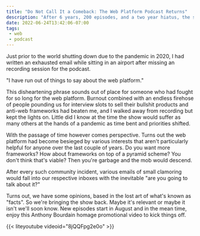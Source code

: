 ```yaml
---
title: "Do Not Call It a Comeback: The Web Platform Podcast Returns"
description: "After 6 years, 200 episodes, and a two year hiatus, the show returns this August with new episodes."
date: 2022-06-24T13:42:06-07:00
tags:
 - web
 - podcast
---
```


Just prior to the world shutting down due to the pandemic in 2020, I had written an exhausted email while sitting in an airport after missing an recording session for the podcast.

"I have run out of things to say about the web platform."

This disheartening phrase sounds out of place for someone who had fought for so long for the web platform. Burnout combined with an endless firehose of people pounding us for interview slots to sell their bullshit products and anti-web frameworks had beaten me, and I walked away from recording but kept the lights on. Little did I know at the time the show would suffer as many others at the hands of a pandemic as time bent and priorities shifted.

With the passage of time however comes perspective. Turns out the web platform had become besieged by various interests that aren't particularly helpful for anyone over the last couple of years. Do you want more frameworks? How about frameworks on top of a pyramid scheme? You don't think that's viable? Then you're garbage and the mob would descend.

After every such community incident, various emails of small clamoring would fall into our respective inboxes with the inevitable "are you going to talk about it?"

Turns out, we have some opinions, based in the lost art of what's known as "facts". So we're bringing the show back. Maybe it's relevant or maybe it isn't we'll soon know. New episodes start in August and in the mean time, enjoy this Anthony Bourdain homage promotional video to kick things off.

{{< liteyoutube videoid="8jQQFpg2e0o" >}}

